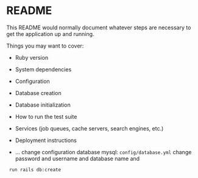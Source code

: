# README

This README would normally document whatever steps are necessary to get the
application up and running.

Things you may want to cover:

* Ruby version

* System dependencies

* Configuration

* Database creation

* Database initialization

* How to run the test suite

* Services (job queues, cache servers, search engines, etc.)

* Deployment instructions

* ...
 change configuration database mysql: 
 ``
 config/database.yml
 ``
 change password 
 and username and database name
 and 
 ```
  run rails db:create
 ```
